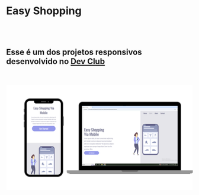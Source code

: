 <h1>Easy Shopping</h1>

<br>
<br>

<h2>Esse é um dos projetos responsivos desenvolvido no <a href="https://aulas.devclub.com.br"> Dev Club</a></h2>

<br>
<br>

<img src="https://github.com/marcelotorrres/easy-shopping/blob/main/imagem%20projeto.png?raw=true" />
